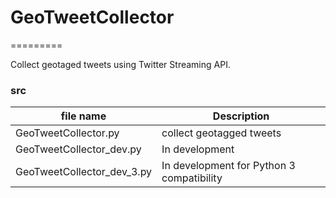 # GeoTweetCollector #
=========

Collect geotaged tweets using Twitter Streaming API.

### src ###

| file name     | Description                    |
| ------------- | ------------------------------ |
| GeoTweetCollector.py | collect geotagged tweets |
| GeoTweetCollector_dev.py | In development |
| GeoTweetCollector_dev_3.py | In development for Python 3 compatibility |
